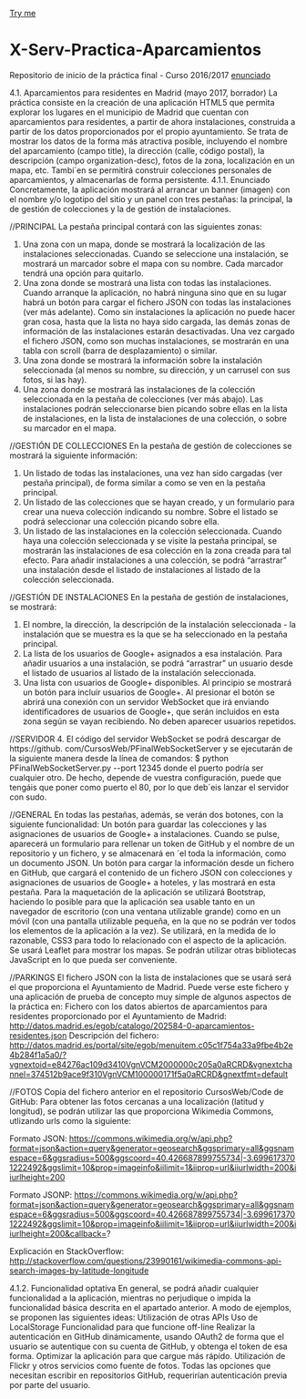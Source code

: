 [Try me](https://aortizgu.github.io/X-Serv-Practica-Aparcamientos/client/index.html)

# X-Serv-Practica-Aparcamientos
Repositorio de inicio de la práctica final - Curso 2016/2017
[enunciado](http://cursosweb.github.io/programas/IT-AT.pdf)

4.1. Aparcamientos para residentes en Madrid
(mayo 2017, borrador)
La práctica consiste en la creación de una aplicación HTML5 que permita
explorar los lugares en el municipio de Madrid que cuentan con aparcamientos
para residentes, a partir de ahora instalaciones, construida a partir de los datos
proporcionados por el propio ayuntamiento. Se trata de mostrar los datos de la
forma más atractiva posible, incluyendo el nombre del aparcamiento (campo title),
la dirección (calle, código postal), la descripción (campo organization-desc), fotos
de la zona, localización en un mapa, etc. Tambi´en se permitirá construir colecciones
personales de aparcamientos, y almacenarlas de forma persistente.
4.1.1. Enunciado
Concretamente, la aplicación mostrará al arrancar un banner (imagen) con el
nombre y/o logotipo del sitio y un panel con tres pestañas: la principal, la de
gestión de colecciones y la de gestión de instalaciones.

//PRINCIPAL
La pestaña principal contará con las siguientes zonas:
1. Una zona con un mapa, donde se mostrará la localización de las instalaciones
seleccionadas. Cuando se seleccione una instalación, se mostrará un marcador
sobre el mapa con su nombre. Cada marcador tendrá una opción para
quitarlo.
2. Una zona donde se mostrará una lista con todas las instalaciones. Cuando
arranque la aplicación, no habrá ninguna sino que en su lugar habrá un botón
para cargar el fichero JSON con todas las instalaciones (ver más adelante).
Como sin instalaciones la aplicación no puede hacer gran cosa, hasta que la
lista no haya sido cargada, las demás zonas de información de las instalaciones
estarán desactivadas. Una vez cargado el fichero JSON, como son muchas
instalaciones, se mostrarán en una tabla con scroll (barra de desplazamiento)
o similar.
3. Una zona donde se mostrará la información sobre la instalación seleccionada
(al menos su nombre, su dirección, y un carrusel con sus fotos, si las hay).
4. Una zona donde se mostrará las instalaciones de la colección seleccionada en
la pestaña de colecciones (ver más abajo).
Las instalaciones podrán seleccionarse bien picando sobre ellas en la lista de
instalaciones, en la lista de instalaciones de una colección, o sobre su marcador en
el mapa.

//GESTIÓN DE COLLECCIONES
En la pestaña de gestión de colecciones se mostrará la siguiente información:
1. Un listado de todas las instalaciones, una vez han sido cargadas (ver pestaña
principal), de forma similar a como se ven en la pestaña principal.
2. Un listado de las colecciones que se hayan creado, y un formulario para crear
una nueva colección indicando su nombre. Sobre el listado se podrá seleccionar
una colección picando sobre ella.
3. Un listado de las instalaciones en la colección seleccionada. 
Cuando haya una colección seleccionada y se visite la pestaña principal, se mostrarán las
instalaciones de esa colección en la zona creada para tal efecto.
Para añadir instalaciones a una colección, se podrá “arrastrar” una instalación
desde el listado de instalaciones al listado de la colección seleccionada.

//GESTIÓN DE INSTALACIONES
En la pestaña de gestión de instalaciones, se mostrará:
1. El nombre, la dirección, la descripción de la instalación seleccionada - la
instalación que se muestra es la que se ha seleccionado en la pestaña principal.
2. La lista de los usuarios de Google+ asignados a esa instalación. 
Para añadir usuarios a una instalación, se podrá “arrastrar” un usuario desde el listado
de usuarios al listado de la instalación seleccionada.
3. Una lista con usuarios de Google+ disponibles. 
Al principio se mostrará un botón para incluir usuarios de Google+. Al presionar el botón se abrirá una
conexión con un servidor WebSocket que irá enviando identificadores de usuarios
de Google+, que serán incluidos en esta zona según se vayan recibiendo.
No deben aparecer usuarios repetidos.

//SERVIDOR
4. El código del servidor WebSocket se podrá descargar de https://github.
com/CursosWeb/PFinalWebSocketServer y se ejecutarán de la siguiente
manera desde la línea de comandos:
$ python PFinalWebSocketServer.py --port 12345
donde el puerto podría ser cualquier otro. De hecho, depende de vuestra
configuración, puede que tengáis que poner como puerto el 80, por lo que
deb´eis lanzar el servidor con sudo.

//GENERAL
En todas las pestañas, además, se verán dos botones, con la siguiente funcionalidad:
Un botón para guardar las colecciones y las asignaciones de usuarios de Google+
a instalaciones. Cuando se pulse, aparecerá un formulario para rellenar
un token de GitHub y el nombre de un repositorio y un fichero, y se almacenará
en ´el toda la información, como un documento JSON.
Un botón para cargar la información desde un fichero en GitHub, que cargará
el contenido de un fichero JSON con colecciones y asignaciones de usuarios
de Google+ a hoteles, y las mostrará en esta pestaña.
Para la maquetación de la aplicación se utilizará Bootstrap, haciendo lo posible
para que la aplicación sea usable tanto en un navegador de escritorio (con una
ventana utilizable grande) como en un móvil (con una pantalla utilizable pequeña,
en la que no se podrán ver todos los elementos de la aplicación a la vez). Se utilizará,
en la medida de lo razonable, CSS3 para todo lo relacionado con el aspecto de
la aplicación. Se usará Leaflet para mostrar los mapas. Se podrán utilizar otras
bibliotecas JavaScript en lo que pueda ser conveniente.

//PARKINGS
El fichero JSON con la lista de instalaciones que se usará será el que proporciona
el Ayuntamiento de Madrid. Puede verse este fichero y una aplicación de prueba
de concepto muy simple de algunos aspectos de la práctica en:
Fichero con los datos abiertos de aparcamientos para residentes proporcionado
por el Ayuntamiento de Madrid:
http://datos.madrid.es/egob/catalogo/202584-0-aparcamientos-residentes.json
Descripción del fichero:
http://datos.madrid.es/portal/site/egob/menuitem.c05c1f754a33a9fbe4b2e4b284f1a5a0/?vgnextoid=e84276ac109d3410VgnVCM2000000c205a0aRCRD&vgnextchannel=374512b9ace9f310VgnVCM100000171f5a0aRCRD&gnextfmt=default

//FOTOS
Copia del fichero anterior en el repositorio CursosWeb/Code de GitHub:
Para obtener las fotos cercanas a una localización (latitud y longitud), se
podrán utilizar las que proporciona Wikimedia Commons, utlizando urls como
la siguiente:

Formato JSON:
https://commons.wikimedia.org/w/api.php?format=json&action=query&generator=geosearch&ggsprimary=all&ggsnamespace=6&ggsradius=500&ggscoord=40.426687899755734|-3.6996173701222492&ggslimit=10&prop=imageinfo&iilimit=1&iiprop=url&iiurlwidth=200&iiurlheight=200

Formato JSONP:
https://commons.wikimedia.org/w/api.php?format=json&action=query&generator=geosearch&ggsprimary=all&ggsnamespace=6&ggsradius=500&ggscoord=40.426687899755734|-3.6996173701222492&ggslimit=10&prop=imageinfo&iilimit=1&iiprop=url&iiurlwidth=200&iiurlheight=200&callback=?

Explicación en StackOverflow:
http://stackoverflow.com/questions/23990161/wikimedia-commons-api-search-images-by-latitude-longitude



4.1.2. Funcionalidad optativa
En general, se podrá añadir cualquier funcionalidad a la aplicación, mientras
no perjudique o impida la funcionalidad básica descrita en el apartado anterior. A
modo de ejemplos, se proponen las siguientes ideas:
Utilización de otras APIs
Uso de LocalStorage
Funcionalidad para que funcione off-line
Realizar la autenticación en GitHub dinámicamente, usando OAuth2 de forma
que el usuario se autentique con su cuenta de GitHub, y obtenga el token
de esa forma.
Optimizar la aplicación para que cargue más rápido.
Utilización de Flickr y otros servicios como fuente de fotos.
Todas las opciones que necesitan escribir en repositorios GitHub, requerirían
autenticación previa por parte del usuario.